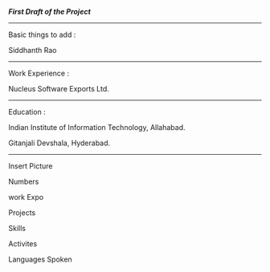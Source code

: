 ***First Draft of the Project***
 
___

Basic things to add :     

Siddhanth Rao

___

Work Experience :

Nucleus Software Exports Ltd.

___
Education : 

Indian Institute of Information Technology, Allahabad.

Gitanjali Devshala, Hyderabad.
___
Insert Picture

Numbers 

work Expo

Projects

Skills

Activites 

Languages Spoken 


